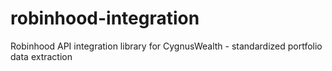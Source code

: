 # robinhood-integration
Robinhood API integration library for CygnusWealth - standardized portfolio data extraction
